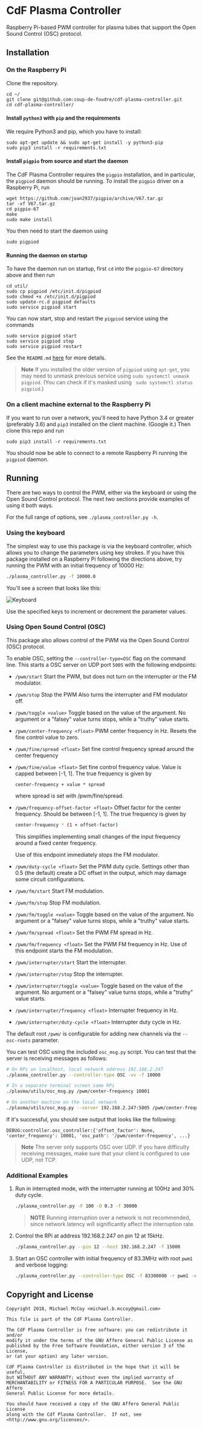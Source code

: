# CdF Plasma Controller

Raspberry Pi-based PWM controller for plasma tubes that support
the Open Sound Control (OSC) protocol.


## Installation


### On the Raspberry Pi

Clone the repository.

```
cd ~/
git clone git@github.com:coup-de-foudre/cdf-plasma-controller.git
cd cdf-plasma-controller/
```


#### Install `python3` with `pip` and the requirements

We require Python3 and pip, which you have to install:

```
sudo apt-get update && sudo apt-get install -y python3-pip
sudo pip3 install -r requirements.txt
```

#### Install `pigpio` from source and start the daemon

The CdF Plasma Controller requires the `pigpio` installation, and in particular,
the `pigpiod` daemon should be running. To install the `pigpio` driver on a 
Raspberry Pi, run

```
wget https://github.com/joan2937/pigpio/archive/V67.tar.gz
tar -xf V67.tar.gz
cd pigpio-67
make
sudo make install
```

You then need to start the daemon using

```
sudo pigpiod
```

#### Running the daemon on startup

To have the daemon run on startup, first `cd` into the `pigpio-67` directory
above and then run

```
cd util/
sudo cp pigpiod /etc/init.d/pigpiod
sudo chmod +x /etc/init.d/pigpiod
sudo update-rc.d pigpiod defaults
sudo service pigpiod start
```

You can now start, stop and restart the `pigpiod` service using the commands

```
sudo service pigpiod start
sudo service pigpiod stop
sudo service pigpiod restart
```

See the `README.md` [here](https://github.com/joan2937/pigpio/tree/master/util)
for more details. 

> **Note** If you installed the older version of `pigpiod` using `apt-get`,
> you may need to unmask previous service using `sudo systemctl unmask pigpiod`.
> (You can check if it's masked using ` sudo systemctl status pigpiod`.)


### On a client machine external to the Raspberry Pi

If you want to run over a network, you'll need to have Python 3.4 or greater 
(preferably 3.6) and `pip3` installed on the client machine. (Google it.) Then
clone this repo and run

```
sudo pip3 install -r requirements.txt
```

You should now be able to connect to a remote Raspberry Pi running the
`pigpiod` daemon. 


## Running

There are two ways to control the PWM, either via the keyboard or
using the Open Sound Control protocol. The next two sections
provide examples of using it both ways.

For the full range of options, see `./plasma_controller.py -h`.


### Using the keyboard

The simplest way to use this package is via the keyboard controller,
which allows you to change the parameters using key strokes. If you
have this package installed on a Raspberry Pi following the directions
above, try running the PWM with an initial frequency of 10000 Hz:

```bash
./plasma_controller.py -f 10000.0
```

You'll see a screen that looks like this:

![Keyboard](./doc/keyboard.png)

Use the specified keys to increment or decrement the parameter values.


### Using Open Sound Control (OSC)

This package also allows control of the PWM via the Open Sound Control (OSC)
protocol. 

To enable OSC, setting the `--controller-type=OSC` flag on the command line.
This starts a OSC server on UDP port `5005` with the following endpoints:

  - `/pwm/start`
    Start the PWM, but does not turn on the interrupter or the FM modulator.

  - `/pwm/stop`
    Stop the PWM Also turns the interrupter and FM modulator off.

  - `/pwm/toggle <value>`
    Toggle based on the value of the argument. No argument or a
    "falsey" value turns stops, while a "truthy" value starts.

  - `/pwm/center-frequency <float>`
     PWM center frequency in Hz. Resets the fine control value to zero.

  - `/pwm/fine/spread <float>`
    Set fine control frequency spread around the center frequency

  - `/pwm/fine/value <float>`
    Set fine control frequency value. Value is capped between [-1, 1].
    The true frequency is given by

        center-frequency + value * spread

    where spread is set with /pwm/fine/spread.
    
  - `/pwm/frequency-offset-factor <float>`
    Offset factor for the center frequency. Should be between [-1, 1].
    The true frequency is given by

    ```bash
    center-frequency * (1 + offset-factor)
    ```

    This simplifies implementing small changes of the input frequency around a 
    fixed center frequency.

    Use of this endpoint immediately stops the FM modulator.

  - `/pwm/duty-cycle <float>`
    Set the PWM duty cycle. Settings other than 0.5 (the default) create a DC 
    offset in the output, which may damage some circuit configurations. 

  - `/pwm/fm/start`
    Start FM modulation.

  - `/pwm/fm/stop`
    Stop FM modulation.

  - `/pwm/fm/toggle <value>`
    Toggle based on the value of the argument. No argument or a
    "falsey" value turns stops, while a "truthy" value starts.

  - `/pwm/fm/spread <float>`
    Set the PWM FM spread in Hz.

  - `/pwm/fm/frequency <float>`
    Set the PWM FM frequency in Hz. Use of this endpoint starts the FM
    modulation.

  - `/pwm/interrupter/start`
    Start the interrupter.

  - `/pwm/interrupter/stop`
    Stop the interrupter.

  - `/pwm/interrupter/toggle <value>`
    Toggle based on the value of the argument. No argument or a
    "falsey" value turns stops, while a "truthy" value starts.
  
  - `/pwm/interrupter/frequency <float>`
    Interrupter frequency in Hz.

  - `/pwm/interrupter/duty-cycle <float>`
    Interrupter duty cycle in Hz.
    
The default root `/pwm/` is configurable for adding new channels via the
`--osc-roots` parameter.

You can test OSC using the included `osc_msg.py` script. You can test that
the server is receiving messages as follows:

```bash
# On RPi on localhost, local network address 192.168.2.247
./plasma_controller.py --controller-type OSC -vv -f 10000

# In a separate terminal screen same RPi
./plasma/utils/osc_msg.py /pwm/center-frequency 10001

# On another machine on the local network
./plasma/utils/osc_msg.py --server 192.168.2.247:5005 /pwm/center-frequency 10001
```

If it's successful, you should see output that looks like the following:

```
DEBUG:controller.osc_controller:{'offset_factor': None, 'center_frequency': 10001, 'osc_path': '/pwm/center-frequency', ...}
```

> **Note** The server only supports OSC over UDP. If you have difficulty 
> receiving messages, make sure that your client is configured to use UDP, not
> TCP.


### Additional Examples

1. Run in interrupted mode, with the interrupter running at 100Hz and 30% duty 
cycle.

    ```bash
    ./plasma_controller.py -F 100 -D 0.3 -f 30000
    ```
    > **NOTE** Running interruption over a network is not recommended, since 
    > network latency will significantly affect the interruption rate.

1. Control the RPi at address 192.168.2.247 on pin 12 at 15kHz.

    ```bash
    ./plasma_controller.py --pin 12 --host 192.168.2.247 -f 15000
    ```

1. Start an OSC controller with initial frequency of 83.3MHz with root `pwm1`
   and verbose logging:

    ```bash
    ./plasma_controller.py --controller-type OSC -f 83300000 -r pwm1 -vvv
    ```


## Copyright and License

    Copyright 2018, Michael McCoy <michael.b.mccoy@gmail.com>
    
    This file is part of the CdF Plasma Controller.
    
    The CdF Plasma Controller is free software: you can redistribute it and/or 
    modify it under the terms of the GNU Affero General Public License as 
    published by the Free Software Foundation, either version 3 of the License, 
    or (at your option) any later version.
    
    CdF Plasma Controller is distributed in the hope that it will be useful, 
    but WITHOUT ANY WARRANTY; without even the implied warranty of 
    MERCHANTABILITY or FITNESS FOR A PARTICULAR PURPOSE.  See the GNU Affero
    General Public License for more details.
    
    You should have received a copy of the GNU Affero General Public License
    along with the Cdf Plasma Controller.  If not, see 
    <http://www.gnu.org/licenses/>.
